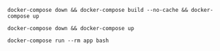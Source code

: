 ```shell
docker-compose down && docker-compose build --no-cache && docker-compose up
```

```shell
docker-compose down && docker-compose up
```

```shell
docker-compose run --rm app bash
```

